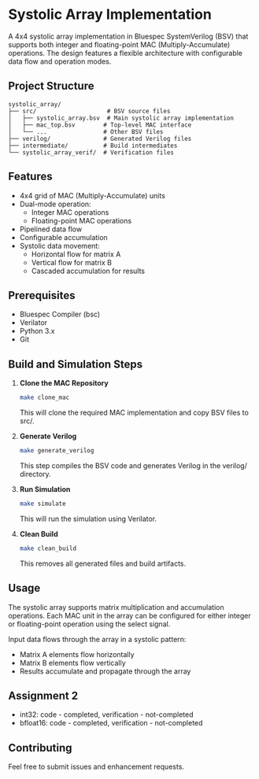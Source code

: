 # Systolic Array Implementation

A 4x4 systolic array implementation in Bluespec SystemVerilog (BSV) that supports both integer and floating-point MAC (Multiply-Accumulate) operations. The design features a flexible architecture with configurable data flow and operation modes.

## Project Structure

```
systolic_array/
├── src/                    # BSV source files
│   ├── systolic_array.bsv  # Main systolic array implementation
│   ├── mac_top.bsv        # Top-level MAC interface
│   └── ...                # Other BSV files
├── verilog/               # Generated Verilog files
├── intermediate/          # Build intermediates
└── systolic_array_verif/  # Verification files
```

## Features

- 4x4 grid of MAC (Multiply-Accumulate) units
- Dual-mode operation:
  - Integer MAC operations
  - Floating-point MAC operations
- Pipelined data flow
- Configurable accumulation
- Systolic data movement:
  - Horizontal flow for matrix A
  - Vertical flow for matrix B
  - Cascaded accumulation for results

## Prerequisites

- Bluespec Compiler (bsc)
- Verilator
- Python 3.x
- Git

## Build and Simulation Steps

1. **Clone the MAC Repository**
   ```bash
   make clone_mac
   ```
   This will clone the required MAC implementation and copy BSV files to src/.

2. **Generate Verilog**
   ```bash
   make generate_verilog
   ```
   This step compiles the BSV code and generates Verilog in the verilog/ directory.

3. **Run Simulation**
   ```bash
   make simulate
   ```
   This will run the simulation using Verilator.

4. **Clean Build**
   ```bash
   make clean_build
   ```
   This removes all generated files and build artifacts.

## Usage

The systolic array supports matrix multiplication and accumulation operations. Each MAC unit in the array can be configured for either integer or floating-point operation using the select signal.

Input data flows through the array in a systolic pattern:
- Matrix A elements flow horizontally
- Matrix B elements flow vertically
- Results accumulate and propagate through the array

## Assignment 2

- int32: code - completed, verification - not-completed
- bfloat16: code - completed, verification - not-completed

## Contributing

Feel free to submit issues and enhancement requests.

